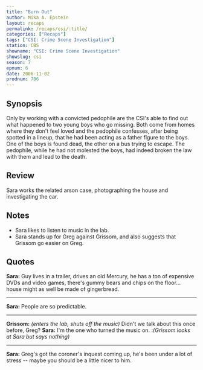 ```yaml
---
title: "Burn Out"
author: Mika A. Epstein
layout: recaps
permalink: /recaps/csi/:title/
categories: ["Recaps"]
tags: ["CSI: Crime Scene Investigation"]
station: CBS
showname: "CSI: Crime Scene Investigation"
showslug: csi
season: 7
epnum: 6
date: 2006-11-02
prodnum: 706
---
```


## Synopsis

Only by working with a convicted pedophile are the CSI's able to find out what happened to two young boys who go missing. Both come from homes where they don't feel loved and the pedophile confesses, after being spotted in a lineup, that he had been acting as a father figure to the boys. One of the boys is found dead, the other on a bus trying to escape. The pedophile, while he had not molested the boys, had indeed broken the law with them and lead to the death.

## Review

Sara works the related arson case, photographing the house and investigating the car.

## Notes

* Sara likes to listen to music in the lab.
* Sara stands up for Greg against Grissom, and also suggests that Grissom go easier on Greg.

## Quotes

**Sara:** Guy lives in a trailer, drives an old Mercury, he has a ton of expensive DVDs and video games, there's gummy bears and chips on the floor... house might as well be made of gingerbread.

- - -

**Sara:** People are so predictable.

- - -

**Grissom:** _(enters the lab, shuts off the music)_ Didn't we talk about this once before, Greg?
**Sara:** I'm the one who turned the music on.
:_(Grissom looks at Sara but says nothing)_

- - -

**Sara:** Greg's got the coroner's inquest coming up, he's been under a lot of stress -- maybe you should be a little nicer to him.

